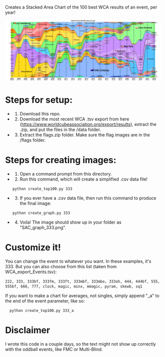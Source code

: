 Creates a Stacked Area Chart of the 100 best WCA results of an event, per year!

![a stacked area chart of the top 100 3x3 solves per year](SAC_graph_333.png)

# Steps for setup:
- 1. Download this repo.
- 2.  Download the most recent WCA .tsv export from here (https://www.worldcubeassociation.org/export/results), extract the .zip, and put the files in the /data folder.
- 3.  Extract the flags.zip folder. Make sure the flag images are in the /flags folder.

# Steps for creating images:
- 1. Open a command prompt from this directory.
- 2. Run this command, which will create a simplified .csv data file!
   ```
   python create_top100.py 333
   ```
- 3. If you ever have a .csv data file, then run this command to produce the final image:
   ```
   python create_graph.py 333
   ```
- 4. Voila! The image should show up in your folder as "SAC_graph_333.png".

# Customize it!

You can change the event to whatever you want. In these examples, it's 333. But you can also choose from this list (taken from WCA_export_Events.tsv):
```
222, 333, 333bf, 333fm, 333ft, 333mbf, 333mbo, 333oh, 444, 444bf, 555, 555bf, 666, 777, clock, magic, minx, mmagic, pyram, skewb, sq1
```

If you want to make a chart for averages, not singles, simply append "_a" to the end of the event parameter, like so:
 ```
   python create_top100.py 333_a
   ```

# Disclaimer

I wrote this code in a couple days, so the text might not show up correctly with the oddball events, like FMC or Multi-Blind.
